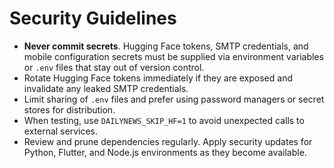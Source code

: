 # Security Guidelines

- **Never commit secrets**. Hugging Face tokens, SMTP credentials, and mobile
  configuration secrets must be supplied via environment variables or `.env`
  files that stay out of version control.
- Rotate Hugging Face tokens immediately if they are exposed and invalidate any
  leaked SMTP credentials.
- Limit sharing of `.env` files and prefer using password managers or secret
  stores for distribution.
- When testing, use `DAILYNEWS_SKIP_HF=1` to avoid unexpected calls to external
  services.
- Review and prune dependencies regularly. Apply security updates for Python,
  Flutter, and Node.js environments as they become available.
